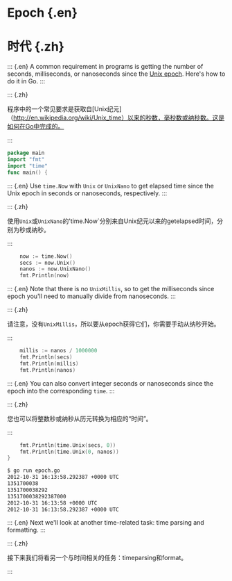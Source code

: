 
# Epoch {.en}


# 时代 {.zh}


::: {.en}
A common requirement in programs is getting the number
of seconds, milliseconds, or nanoseconds since the
[Unix epoch](http://en.wikipedia.org/wiki/Unix_time).
Here's how to do it in Go.
:::

::: {.zh}

程序中的一个常见要求是获取自[Unix纪元]（http://en.wikipedia.org/wiki/Unix_time）以来的秒数，毫秒数或纳秒数。这是如何在Go中完成的。

:::


```go
package main
import "fmt"
import "time"
func main() {
```


::: {.en}
Use `time.Now` with `Unix` or `UnixNano` to get
elapsed time since the Unix epoch in seconds or
nanoseconds, respectively.
:::

::: {.zh}

使用`Unix`或`UnixNano`的'time.Now`分别来自Unix纪元以来的getelapsed时间，分别为秒或纳秒。

:::


```go
	now := time.Now()
	secs := now.Unix()
	nanos := now.UnixNano()
	fmt.Println(now)
```


::: {.en}
Note that there is no `UnixMillis`, so to get the
milliseconds since epoch you'll need to manually
divide from nanoseconds.
:::

::: {.zh}

请注意，没有`UnixMillis`，所以要从epoch获得它们，你需要手动从纳秒开始。

:::


```go
	millis := nanos / 1000000
	fmt.Println(secs)
	fmt.Println(millis)
	fmt.Println(nanos)
```


::: {.en}
You can also convert integer seconds or nanoseconds
since the epoch into the corresponding `time`.
:::

::: {.zh}

您也可以将整数秒或纳秒从历元转换为相应的“时间”。

:::


```go
	fmt.Println(time.Unix(secs, 0))
	fmt.Println(time.Unix(0, nanos))
}
```


```bash
$ go run epoch.go 
2012-10-31 16:13:58.292387 +0000 UTC
1351700038
1351700038292
1351700038292387000
2012-10-31 16:13:58 +0000 UTC
2012-10-31 16:13:58.292387 +0000 UTC
```


::: {.en}
Next we'll look at another time-related task: time
parsing and formatting.
:::

::: {.zh}

接下来我们将看另一个与时间相关的任务：timeparsing和format。

:::


